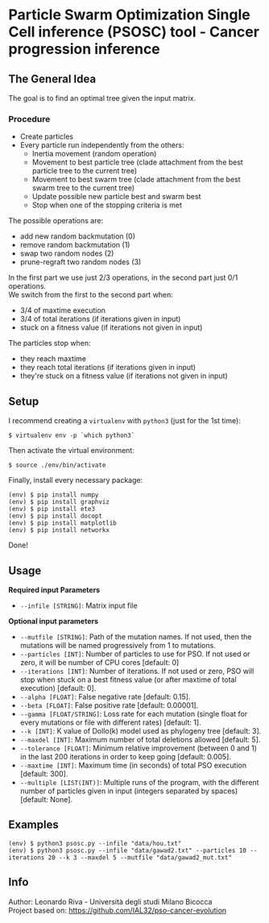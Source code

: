 # Particle Swarm Optimization Single Cell inference (PSOSC) tool - Cancer progression inference


## The General Idea

The goal is to find an optimal tree given the input matrix.

### Procedure
  - Create particles
  - Every particle run independently from the others:
      - Inertia movement (random operation)
      - Movement to best particle tree (clade attachment from the best particle tree to the current tree)
      - Movement to best swarm tree (clade attachment from the best swarm tree to the current tree)
      - Update possible new particle best and swarm best
      - Stop when one of the stopping criteria is met

The possible operations are:
  - add new random backmutation (0)
  - remove random backmutation (1)
  - swap two random nodes (2)
  - prune-regraft two random nodes (3)

In the first part we use just 2/3 operations, in the second part just 0/1 operations.\
We switch from the first to the second part when:
  - 3/4 of maxtime execution
  - 3/4 of total iterations (if iterations given in input)
  - stuck on a fitness value (if iterations not given in input)

The particles stop when:
  - they reach maxtime
  - they reach total iterations (if iterations given in input)
  - they're stuck on a fitness value (if iterations not given in input)


## Setup

I recommend creating a `virtualenv` with `python3` (just for the 1st time):
```shell
$ virtualenv env -p `which python3`
```

Then activate the virtual environment:
```shell
$ source ./env/bin/activate
```

Finally, install every necessary package:
```shell
(env) $ pip install numpy
(env) $ pip install graphviz
(env) $ pip install ete3
(env) $ pip install docopt
(env) $ pip install matplotlib
(env) $ pip install networkx
```

Done!


## Usage

**Required input Parameters**
- `--infile [STRING]`: Matrix input file

**Optional input parameters**
- `--mutfile [STRING]`: Path of the mutation names. If not used, then the mutations will be named progressively from 1 to mutations.
- `--particles [INT]`: Number of particles to use for PSO. If not used or zero, it will be number of CPU cores [default: 0]
- `--iterations [INT]`: Number of iterations. If not used or zero, PSO will stop when stuck on a best fitness value (or after maxtime of total execution) [default: 0].
- `--alpha [FLOAT]`: False negative rate [default: 0.15].
- `--beta [FLOAT]`: False positive rate [default: 0.00001].
- `--gamma [FLOAT/STRING]`: Loss rate for each mutation (single float for every mutations or file with different rates) [default: 1].
- `--k [INT]`: K value of Dollo(k) model used as phylogeny tree [default: 3].
- `--maxdel [INT]`: Maximum number of total deletions allowed [default: 5].
- `--tolerance [FLOAT]`: Minimum relative improvement (between 0 and 1) in the last 200 iterations in order to keep going [default: 0.005].
- `--maxtime [INT]`: Maximum time (in seconds) of total PSO execution [default: 300].
- `--multiple [LIST(INT)]`: Multiple runs of the program, with the different number of particles given in input (integers separated by spaces) [default: None].


## Examples

```shell
(env) $ python3 psosc.py --infile "data/hou.txt"
(env) $ python3 psosc.py --infile "data/gawad2.txt" --particles 10 --iterations 20 --k 3 --maxdel 5 --mutfile "data/gawad2_mut.txt"
```


## Info
Author: Leonardo Riva - Università degli studi Milano Bicocca\
Project based on: https://github.com/IAL32/pso-cancer-evolution
